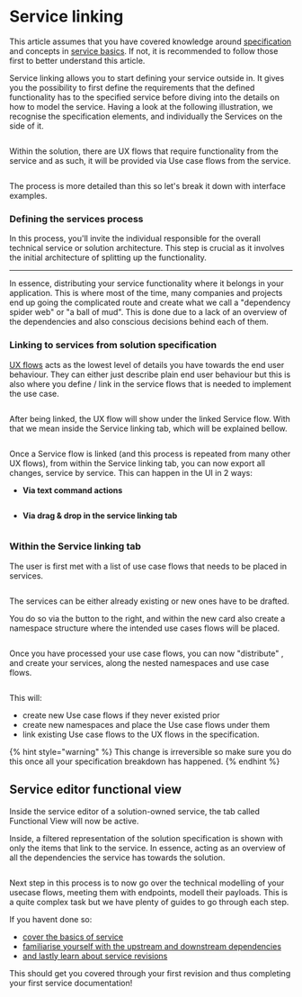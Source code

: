 # Service linking

This article assumes that you have covered knowledge around [specification](../../specification/) and concepts in [service basics](../service-basics.md).  If not, it is recommended to follow those first to better understand this article.

Service linking allows you to start defining your service outside in. It gives you the possibility to first define the requirements that the defined functionality has to the specified service before diving into the details on how to model the service. Having a look at the following illustration, we recognise the specification elements, and individually the Services on the side of it.&#x20;

<figure><img src="../../../.gitbook/assets/image (76).png" alt=""><figcaption></figcaption></figure>

Within the solution, there are UX flows that require functionality from the service and as such, it will be provided via Use case flows from the service.&#x20;

<figure><img src="../../../.gitbook/assets/image (77).png" alt=""><figcaption></figcaption></figure>

The process is more detailed than this so let's break it down with interface examples.&#x20;

### Defining the services process&#x20;

In this process, you'll invite the individual responsible for the overall technical service or solution architecture. This step is crucial as it involves the initial architecture of splitting up the functionality.

***

In essence, distributing your service functionality where it belongs in your application. This is where most of the time, many companies and projects end up going the complicated route and create what we call a "dependency spider web" or "a ball of mud". This is done due to a lack of an overview of the dependencies and also conscious decisions behind each of them.&#x20;



### Linking to services from solution specification

[UX flows](../../specification/solution-basics.md#ux-flow) acts as the lowest level of details you have towards the end user behaviour. They can either just describe plain end user behaviour but this is also where you define / link in the service flows that is needed to implement the use case.

<figure><img src="../../../.gitbook/assets/image (78).png" alt=""><figcaption></figcaption></figure>

After being linked, the UX flow will show under the linked Service flow. With that we mean inside the Service linking tab, which will be explained bellow.

<figure><img src="../../../.gitbook/assets/image (79).png" alt=""><figcaption></figcaption></figure>

Once a Service flow is linked (and this process is repeated from many other UX flows), from within the Service linking tab, you can now export all changes, service by service. This can happen in the UI in 2 ways:

* **Via text command actions**

<figure><img src="../../../.gitbook/assets/CleanShot 2024-04-16 at 16.53.33.png" alt=""><figcaption></figcaption></figure>

* **Via drag & drop in the service linking tab**

<figure><img src="../../../.gitbook/assets/CleanShot 2024-04-16 at 16.55.26.png" alt=""><figcaption></figcaption></figure>



### Within the Service linking tab

The user is first met with a list of use case flows that needs to be placed in services.&#x20;

<figure><img src="../../../.gitbook/assets/CleanShot 2024-04-16 at 16.40.25.png" alt=""><figcaption></figcaption></figure>

The services can be either already existing or new ones have to be drafted.

You do so via the button to the right, and within the new card also create a namespace structure where the intended use cases flows will be placed.

<figure><img src="../../../.gitbook/assets/CleanShot 2024-04-16 at 16.38.26.png" alt=""><figcaption></figcaption></figure>

Once you have processed your use case flows, you can now "distribute" , and create your services, along the nested namespaces and use case flows.

<figure><img src="../../../.gitbook/assets/image (80).png" alt=""><figcaption></figcaption></figure>

This will:

* create new Use case flows if they never existed prior
* create new namespaces and place the Use case flows under them
* link existing Use case flows to the UX flows in the specification.&#x20;

{% hint style="warning" %}
This change is irreversible so make sure you do this once all your specification breakdown has happened.
{% endhint %}

## Service editor functional view

Inside the service editor of a solution-owned service, the tab called Functional View will now be active.

Inside, a filtered representation of the solution specification is shown with only the items that link to the service. In essence, acting as an overview of all the dependencies the service has towards the solution.

<figure><img src="../../../.gitbook/assets/CleanShot 2024-04-16 at 16.56.52.png" alt=""><figcaption></figcaption></figure>

Next step in this process is to now go over the technical modelling of your usecase flows, meeting them with endpoints, modell their payloads.  This is a quite complex task but we have plenty of guides to go through each step.

If you havent done so:

* [cover the basics of service](../service-basics.md)
* [familiarise yourself with the upstream and downstream dependencies](../upstream-and-downstream-dependencies.md)
* [and lastly learn about service revisions](../service-revisions.md)

This should get you covered through your first revision and thus completing your first service documentation!

